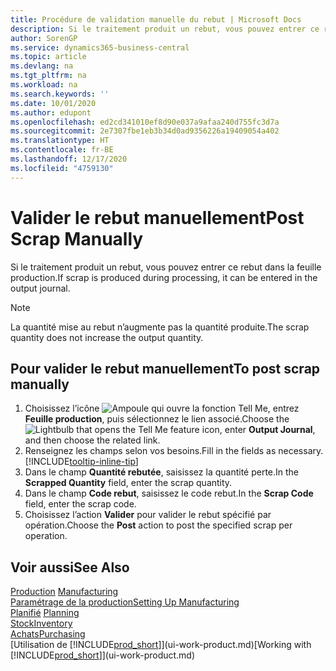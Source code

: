```yaml
---
title: Procédure de validation manuelle du rebut | Microsoft Docs
description: Si le traitement produit un rebut, vous pouvez entrer ce rebut dans la feuille production. Remarquez que la quantité perte n’augmente pas la quantité produite.
author: SorenGP
ms.service: dynamics365-business-central
ms.topic: article
ms.devlang: na
ms.tgt_pltfrm: na
ms.workload: na
ms.search.keywords: ''
ms.date: 10/01/2020
ms.author: edupont
ms.openlocfilehash: ed2cd341010ef8d90e037a9afaa240d755fc3d7a
ms.sourcegitcommit: 2e7307fbe1eb3b34d0ad9356226a19409054a402
ms.translationtype: HT
ms.contentlocale: fr-BE
ms.lasthandoff: 12/17/2020
ms.locfileid: "4759130"
---
```

# <a name="post-scrap-manually"></a><span data-ttu-id="5d1ea-104">Valider le rebut manuellement</span><span class="sxs-lookup"><span data-stu-id="5d1ea-104">Post Scrap Manually</span></span>
<span data-ttu-id="5d1ea-105">Si le traitement produit un rebut, vous pouvez entrer ce rebut dans la feuille production.</span><span class="sxs-lookup"><span data-stu-id="5d1ea-105">If scrap is produced during processing, it can be entered in the output journal.</span></span> 

> [!NOTE]
> <span data-ttu-id="5d1ea-106">La quantité mise au rebut n’augmente pas la quantité produite.</span><span class="sxs-lookup"><span data-stu-id="5d1ea-106">The scrap quantity does not increase the output quantity.</span></span>  

## <a name="to-post-scrap-manually"></a><span data-ttu-id="5d1ea-107">Pour valider le rebut manuellement</span><span class="sxs-lookup"><span data-stu-id="5d1ea-107">To post scrap manually</span></span>  
1. <span data-ttu-id="5d1ea-108">Choisissez l’icône ![Ampoule qui ouvre la fonction Tell Me](media/ui-search/search_small.png "Dites-moi ce que vous voulez faire"), entrez **Feuille production**, puis sélectionnez le lien associé.</span><span class="sxs-lookup"><span data-stu-id="5d1ea-108">Choose the ![Lightbulb that opens the Tell Me feature](media/ui-search/search_small.png "Tell me what you want to do") icon, enter **Output Journal**, and then choose the related link.</span></span>  
2. <span data-ttu-id="5d1ea-109">Renseignez les champs selon vos besoins.</span><span class="sxs-lookup"><span data-stu-id="5d1ea-109">Fill in the fields as necessary.</span></span> [!INCLUDE[tooltip-inline-tip](includes/tooltip-inline-tip_md.md)]  
3. <span data-ttu-id="5d1ea-110">Dans le champ **Quantité rebutée**, saisissez la quantité perte.</span><span class="sxs-lookup"><span data-stu-id="5d1ea-110">In the **Scrapped Quantity** field, enter the scrap quantity.</span></span>  
4. <span data-ttu-id="5d1ea-111">Dans le champ **Code rebut**, saisissez le code rebut.</span><span class="sxs-lookup"><span data-stu-id="5d1ea-111">In the **Scrap Code** field, enter the scrap code.</span></span>  
5. <span data-ttu-id="5d1ea-112">Choisissez l’action **Valider** pour valider le rebut spécifié par opération.</span><span class="sxs-lookup"><span data-stu-id="5d1ea-112">Choose the **Post** action to post the specified scrap per operation.</span></span>  

## <a name="see-also"></a><span data-ttu-id="5d1ea-113">Voir aussi</span><span class="sxs-lookup"><span data-stu-id="5d1ea-113">See Also</span></span>  
<span data-ttu-id="5d1ea-114">[Production](production-manage-manufacturing.md)  </span><span class="sxs-lookup"><span data-stu-id="5d1ea-114">[Manufacturing](production-manage-manufacturing.md)  </span></span>  
[<span data-ttu-id="5d1ea-115">Paramétrage de la production</span><span class="sxs-lookup"><span data-stu-id="5d1ea-115">Setting Up Manufacturing</span></span>](production-configure-production-processes.md)  
<span data-ttu-id="5d1ea-116">[Planifié](production-planning.md)    </span><span class="sxs-lookup"><span data-stu-id="5d1ea-116">[Planning](production-planning.md)    </span></span>  
[<span data-ttu-id="5d1ea-117">Stock</span><span class="sxs-lookup"><span data-stu-id="5d1ea-117">Inventory</span></span>](inventory-manage-inventory.md)  
[<span data-ttu-id="5d1ea-118">Achats</span><span class="sxs-lookup"><span data-stu-id="5d1ea-118">Purchasing</span></span>](purchasing-manage-purchasing.md)  
<span data-ttu-id="5d1ea-119">[Utilisation de [!INCLUDE[prod_short](includes/prod_short.md)]](ui-work-product.md)</span><span class="sxs-lookup"><span data-stu-id="5d1ea-119">[Working with [!INCLUDE[prod_short](includes/prod_short.md)]](ui-work-product.md)</span></span>
